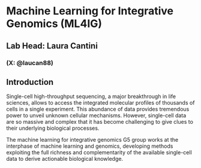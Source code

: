 # Machine Learning for Integrative Genomics (ML4IG)


## Lab Head: Laura Cantini 

### (X: @laucan88)


## Introduction
Single-cell high-throughput sequencing, a major breakthrough in life sciences, allows to access the integrated molecular profiles of thousands of cells in a single experiment. This abundance of data provides tremendous power to unveil unknown cellular mechanisms. However, single-cell data are so massive and complex that it has become challenging to give clues to their underlying biological processes.

The machine learning for integrative genomics G5 group works at the interphase of machine learning and genomics, developing methods exploiting the full richness and complementarity of the available single-cell data to derive actionable biological knowledge.

